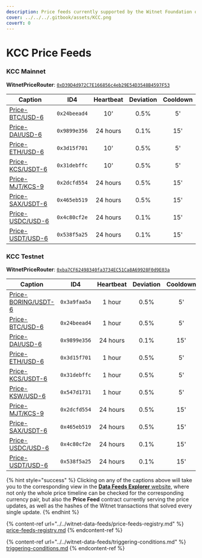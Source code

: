 ```yaml
---
description: Price feeds currently supported by the Witnet Foundation on KCC networks
cover: ../../../.gitbook/assets/KCC.png
coverY: 0
---
```


# KCC Price Feeds

### KCC Mainnet

**WitnetPriceRouter**: [`0xD39D4d972C7E166856c4eb29E54D3548B4597F53`](https://scan.kcc.io/address/0xD39D4d972C7E166856c4eb29E54D3548B4597F53/read-contract)

| **Caption**                                                                | **ID4**      | **Heartbeat** | **Deviation** | **Cooldown** |
| -------------------------------------------------------------------------- | ------------ | :-----------: | :-----------: | :----------: |
| [Price-BTC/USD-6](https://feeds.witnet.io/feeds/kcc-mainnet\_btc-usd\_6)   | `0x24beead4` |      10'      |      0.5%     |      5'      |
| [Price-DAI/USD-6](https://feeds.witnet.io/feeds/kcc-mainnet\_dai-usd\_6)   | `0x9899e356` |    24 hours   |      0.1%     |      15'     |
| [Price-ETH/USD-6](https://feeds.witnet.io/feeds/kcc-mainnet\_eth-usd\_6)   | `0x3d15f701` |      10'      |      0.5%     |      5'      |
| [Price-KCS/USDT-6](https://feeds.witnet.io/feeds/kcc-mainnet\_kcs-usdt\_6) | `0x31debffc` |      10'      |      0.5%     |      5'      |
| [Price-MJT/KCS-9](https://feeds.witnet.io/feeds/kcc-mainnet\_mjt-kcs\_9)   | `0x2dcfd554` |    24 hours   |      0.5%     |      15'     |
| [Price-SAX/USDT-6](https://feeds.witnet.io/feeds/kcc-mainnet\_sax-usdt\_6) | `0x465eb519` |    24 hours   |      0.5%     |      15'     |
| [Price-USDC/USD-6](https://feeds.witnet.io/feeds/kcc-mainnet\_usdc-usd\_6) | `0x4c80cf2e` |    24 hours   |      0.1%     |      15'     |
| [Price-USDT/USD-6](https://feeds.witnet.io/feeds/kcc-mainnet\_usdt-usd\_6) | `0x538f5a25` |    24 hours   |      0.1%     |      15'     |

### KCC Testnet

**WitnetPriceRouter**: [`0xba7CF62498340fa3734EC51Ca8A69928F0d9E03a`](https://scan-testnet.kcc.network/address/0xba7CF62498340fa3734EC51Ca8A69928F0d9E03a/read-contract)

| **Caption**                                                                | **ID4**      | **Heartbeat** | **Deviation** | **Cooldown** |
| -------------------------------------------------------------------------- | ------------ | :-----------: | :-----------: | :----------: |
| [Price-BORING/USDT-6](https://feeds.witnet.io/feeds/kcc-testnet\_boring-usdt\_6)|`0x3a9faa5a`|  1 hour    |      0.5%     |      5'      |
| [Price-BTC/USD-6](https://feeds.witnet.io/feeds/kcc-testnet\_btc-usd\_6)   | `0x24beead4` |     1 hour    |      0.5%     |      5'      |
| [Price-DAI/USD-6](https://feeds.witnet.io/feeds/kcc-testnet\_dai-usd\_6)   | `0x9899e356` |    24 hours   |      0.1%     |      15'     |
| [Price-ETH/USD-6](https://feeds.witnet.io/feeds/kcc-testnet\_eth-usd\_6)   | `0x3d15f701` |     1 hour    |      0.5%     |      5'      |
| [Price-KCS/USDT-6](https://feeds.witnet.io/feeds/kcc-testnet\_kcs-usdt\_6) | `0x31debffc` |     1 hour    |      0.5%     |      5'      |
| [Price-KSW/USD-6](https://feeds.witnet.io/feeds/kcc-testnet\_ksw-usd\_6)   | `0x547d1731` |     1 hour    |      0.5%     |      5'      |
| [Price-MJT/KCS-9](https://feeds.witnet.io/feeds/kcc-testnet\_mjt-kcs\_9)   | `0x2dcfd554` |    24 hours   |      0.5%     |      15'     |
| [Price-SAX/USDT-6](https://feeds.witnet.io/feeds/kcc-testnet\_sax-usdt\_6) | `0x465eb519` |    24 hours   |      0.5%     |      15'     |
| [Price-USDC/USD-6](https://feeds.witnet.io/feeds/kcc-testnet\_usdc-usd\_6) | `0x4c80cf2e` |    24 hours   |      0.1%     |      15'     |
| [Price-USDT/USD-6](https://feeds.witnet.io/feeds/kcc-testnet\_usdt-usd\_6) | `0x538f5a25` |    24 hours   |      0.1%     |      15'     |

{% hint style="success" %}
Clicking on any of the captions above will take you to the corresponding view in the [**Data Feeds Explorer** website](https://feeds.witnet.io), where not only the whole price timeline can be checked for the corresponding currency pair, but also the **Price Feed** contract currently serving the price updates, as well as the hashes of the Witnet transactions that solved every single update.
{% endhint %}

{% content-ref url="../../witnet-data-feeds/price-feeds-registry.md" %}
[price-feeds-registry.md](../../witnet-data-feeds/price-feeds-registry.md)
{% endcontent-ref %}

{% content-ref url="../../witnet-data-feeds/triggering-conditions.md" %}
[triggering-conditions.md](../../witnet-data-feeds/triggering-conditions.md)
{% endcontent-ref %}
